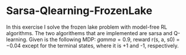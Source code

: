 # Sarsa-Qlearning-FrozenLake

In this exercise I solve the frozen lake problem with model-free RL algorithms.
The two algorithems that are implemented are sarsa and Q-learning.
Given is the following MDP: $gamma = 0.9$, reward r(s, a, s0) = −0.04 except for the terminal states, where it is
+1 and -1, respectively.
